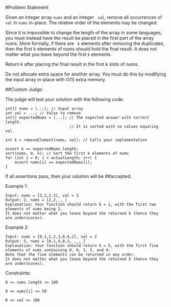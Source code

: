 #Problem Statement


Given an integer array ```nums``` and an integer ``` val```, remove all occurrences of ``` val ``` in ```nums``` in-place. 
The relative order of the elements may be changed.

Since it is impossible to change the length of the array in some languages, you must instead have the result be
placed in the first part of the array nums. More formally, if there are ``` k``` elements after removing the duplicates,
then the first k elements of nums should hold the final result. It does not matter what you leave beyond the first
```k``` elements.


Return k after placing the final result in the first k slots of nums.

Do not allocate extra space for another array. You must do this by modifying the input array in-place with O(1) extra memory.

##Custom Judge:

The judge will test your solution with the following code:
```
int[] nums = [...]; // Input array
int val = ...; // Value to remove
int[] expectedNums = [...]; // The expected answer with correct length.
                            // It is sorted with no values equaling val.

int k = removeElement(nums, val); // Calls your implementation

assert k == expectedNums.length;
sort(nums, 0, k); // Sort the first k elements of nums
for (int i = 0; i < actualLength; i++) {
    assert nums[i] == expectedNums[i];
}
```
If all assertions pass, then your solution will be ##accepted.

Example 1:
```
Input: nums = [3,2,2,3], val = 3
Output: 2, nums = [2,2,_,_]
Explanation: Your function should return k = 2, with the first two elements of nums being 2.
It does not matter what you leave beyond the returned k (hence they are underscores).
```


Example 2:
```
Input: nums = [0,1,2,2,3,0,4,2], val = 2
Output: 5, nums = [0,1,4,0,3,_,_,_]
Explanation: Your function should return k = 5, with the first five elements of nums containing 0, 0, 1, 3, and 4.
Note that the five elements can be returned in any order.
It does not matter what you leave beyond the returned k (hence they are underscores).
```


Constraints:

```0 <= nums.length <= 100```

```0 <= nums[i] <= 50```

```0 <= val <= 100```
